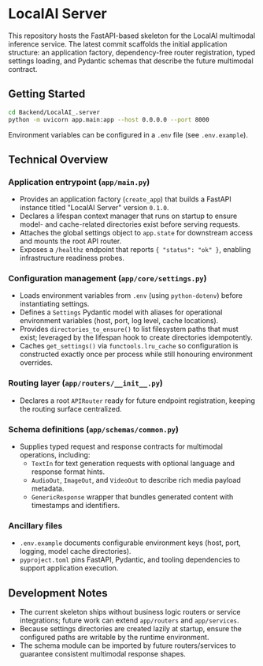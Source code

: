 # LocalAI Server

This repository hosts the FastAPI-based skeleton for the LocalAI multimodal inference service. The latest commit scaffolds the initial application structure: an application factory, dependency-free router registration, typed settings loading, and Pydantic schemas that describe the future multimodal contract.

## Getting Started

```bash
cd Backend/LocalAI_.server
python -m uvicorn app.main:app --host 0.0.0.0 --port 8000
```

Environment variables can be configured in a `.env` file (see `.env.example`).

## Technical Overview

### Application entrypoint (`app/main.py`)
- Provides an application factory (`create_app`) that builds a FastAPI instance titled "LocalAI Server" version `0.1.0`.
- Declares a lifespan context manager that runs on startup to ensure model- and cache-related directories exist before serving requests.
- Attaches the global settings object to `app.state` for downstream access and mounts the root API router.
- Exposes a `/healthz` endpoint that reports `{ "status": "ok" }`, enabling infrastructure readiness probes.

### Configuration management (`app/core/settings.py`)
- Loads environment variables from `.env` (using `python-dotenv`) before instantiating settings.
- Defines a `Settings` Pydantic model with aliases for operational environment variables (host, port, log level, cache locations).
- Provides `directories_to_ensure()` to list filesystem paths that must exist; leveraged by the lifespan hook to create directories idempotently.
- Caches `get_settings()` via `functools.lru_cache` so configuration is constructed exactly once per process while still honouring environment overrides.

### Routing layer (`app/routers/__init__.py`)
- Declares a root `APIRouter` ready for future endpoint registration, keeping the routing surface centralized.

### Schema definitions (`app/schemas/common.py`)
- Supplies typed request and response contracts for multimodal operations, including:
  - `TextIn` for text generation requests with optional language and response format hints.
  - `AudioOut`, `ImageOut`, and `VideoOut` to describe rich media payload metadata.
  - `GenericResponse` wrapper that bundles generated content with timestamps and identifiers.

### Ancillary files
- `.env.example` documents configurable environment keys (host, port, logging, model cache directories).
- `pyproject.toml` pins FastAPI, Pydantic, and tooling dependencies to support application execution.

## Development Notes
- The current skeleton ships without business logic routers or service integrations; future work can extend `app/routers` and `app/services`.
- Because settings directories are created lazily at startup, ensure the configured paths are writable by the runtime environment.
- The schema module can be imported by future routers/services to guarantee consistent multimodal response shapes.
